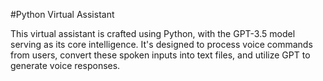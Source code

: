 #Python Virtual Assistant 


This virtual assistant is crafted using Python, with the GPT-3.5 model serving as its core intelligence. It's designed to process voice commands from users, convert these spoken inputs into text files, and utilize GPT to generate voice responses.
 
